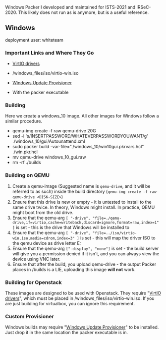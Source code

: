 Windows Packer I developed and maintained for ISTS-2021 and IRSeC-2020. This likely does not run as is anymore, but is a useful reference. 

## Windows
deployment user:
whiteteam

### Important Links and Where They Go
- [VirtIO drivers](https://fedorapeople.org/groups/virt/virtio-win/direct-downloads/stable-virtio/virtio-win.iso)
- /windows_files/iso/virtio-win.iso

- [Windows Update Provisioner](https://github.com/rgl/packer-provisioner-windows-update/releases)
- With the packer executable

### Building
Here we create a windows_10 image. All other images for Windows follow a similar procedure. 

- qemu-img create -f raw qemu-drive 20G
- sed -i 's/INSERTPASSWORD/WHATEVERPASSWORDYOUWANT/g' ./windows_10/gui/Autounattend.xml
- sudo packer build -var-file="./windows_10/win10gui.pkrvars.hcl" ./win.pkr.hcl
- mv qemu-drive windows_10_gui.raw
- rm -rf ./builds 

### Building on QEMU
1. Create a qemu-image (Suggested name is `qemu-drive`, and it will be referred to as such) inside the build directory (`qemu-img create -f raw qemu-drive <DISK-SIZE>`)
  1. Ensure that this drive is new or empty - it is untested to install to the same drive twice. In theory, Windows might install. In practice, QEMU might boot from the old drive.
2. Ensure that the qemu-arg `[ "-drive", "file=./qemu-drive,if=virtio,cache=writeback,discard=ignore,format=raw,index=1" ]` is set - this is the drive that Windows will be installed to
3. Ensure that the qemu-arg `[ "-drive", "file=../iso/virtio-win.iso,media=cdrom,index=3" ]` is set - this will map the driver ISO to the qemu device as drive letter E:
4. Ensure that the qemu-arg `["-display", "none"]` is set - the build server will give you a permission denied if it isn't, and you can always view the device using VNC later.
5. Ensure that after the build, you upload qemu-drive - the output Packer places in /builds is a LIE, uploading this image **will not** work.

### Building for Openstack
These images are designed to be used with Openstack. They require "[VirtIO drivers](https://fedorapeople.org/groups/virt/virtio-win/direct-downloads/stable-virtio/virtio-win.iso)",
which must be placed in /windows_files/iso/virtio-win.iso. If you are just building for virtualbox, you can ignore this requirement.

### Custom Provisioner
Windows builds may require "[Windows Update Provisioner](https://github.com/rgl/packer-provisioner-windows-update/releases)" to be installed. Just drop it in the same location the packer executable is in.
